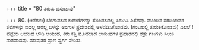 +++
title = "80 ತಿರುಹಿ ಬಿಸುಟುವು"

+++
80. (ಆನೆಗಳು) ಬೆಂಗಾವಲಿನ ಕುದುರೆಗಳನ್ನು ಸೊಂಡಲಿನಲ್ಲಿ  ತಿರುಗಿಸಿ ಎಸೆದವು. ಮುಂದಿನ ಸರದಿಯವರ ತಲೆಗಳನ್ನು ಐದಲ್ಲ ಆರಲ್ಲ ಏಳನ್ನು ಅಂಗುಳ ಪ್ರದೇಶದಲ್ಲಿ ಅಳವಡಿಸಿಕೊಂಡವು. (ಗಂಟಲಲ್ಲಿ ತುರುಕಿಕೊಂಡವು) ಎಲಲೆ ! ಪಟ್ಟೆಯ ಆಯುಧ ಲೌಡಿ ಆಯುಧ, ಕಿರು ಕತ್ತಿ ಮೊದಲಾದ ಆಯುಧಗಳ ಪ್ರಹಾರದಲ್ಲಿ ಶತ್ರು ಗಜಗಳು ಸಿಲುಕಿ ನಾಶವಾದವು. ಮಾವುತರ ಪ್ರಾಣ ಸ್ವರ್ಗ ಸೇರಿತು.